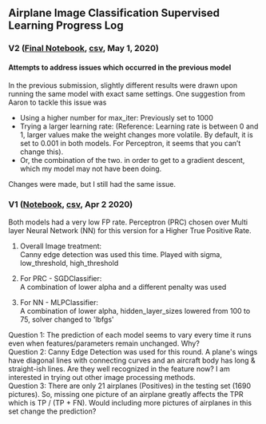 ## Airplane Image Classification Supervised Learning Progress Log

### V2 ([Final Notebook](), [csv](), May 1, 2020) 

#### Attempts to address issues which occurred in the previous model
In the previous submission, slightly different results were drawn upon running the same model with exact same settings. One suggestion from Aaron to tackle this issue was 
- Using a higher number for max_iter: Previously set to 1000
- Trying a larger learning rate: (Reference: Learning rate is between 0 and 1, larger values make the weight changes more volatile. By default, it is set to 0.001 in both models. For Perceptron, it seems that you can’t change this). 
- Or, the combination of the two.
in order to get to a gradient descent, which my model may not have been doing.

Changes were made, but I still had the same issue.

### V1 ([Notebook](Inhye_planeimages_V1_Submission.ipynb), [csv](airplane_submission_V1_re.csv), Apr 2 2020)

Both models had a very low FP rate.
Perceptron (PRC) chosen over Multi layer Neural Network (NN) for this version for a Higher True Positive Rate.

1. Overall Image treatment: <br>
Canny edge detection was used this time. Played with sigma, low_threshold, high_threshold

2. For PRC - SGDClassifier: <br>
A combination of lower alpha and a different penalty was used

3. For NN - MLPClassifier: <br>
A combination of lower alpha, hidden_layer_sizes lowered from 100 to 75, solver changed to 'lbfgs'

Question 1: The prediction of each model seems to vary every time it runs even when features/parameters remain unchanged. Why? <br>
Question 2: Canny Edge Detection was used for this round. A plane's wings have diagonal lines with connecting curves and an aircraft body has long & straight-ish lines. Are they well recognized in the feature now? I am interested in trying out other image processing methods. <br>
Question 3: There are only 21 airplanes (Positives) in the testing set (1690 pictures). So, missing one picture of an airplane greatly affects the TPR which is TP / (TP + FN). Would including more pictures of airplanes in this set change the prediction? 


